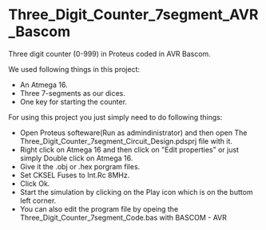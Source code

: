 # Three_Digit_Counter_7segment_AVR_Bascom
Three digit counter (0-999) in Proteus coded in AVR Bascom.

We used following things in this project:

- An Atmega 16.
- Three 7-segments as our dices.
- One key for starting the counter.

For using this project you just simply need to do following things:

- Open Proteus softeware(Run as admindinistrator) and then open The Three_Digit_Counter_7segment_Circuit_Design.pdsprj file with it.
- Right click on Atmega 16 and then click on "Edit properties" or just simply Double click on Atmega 16.
- Give it the .obj or .hex porgram files.
- Set CKSEL Fuses to Int.Rc 8MHz.
- Click Ok.
- Start the simulation by clicking on the  Play icon which is on the buttom left corner.
- You can also edit the program file by opeing the Three_Digit_Counter_7segment_Code.bas with BASCOM - AVR
